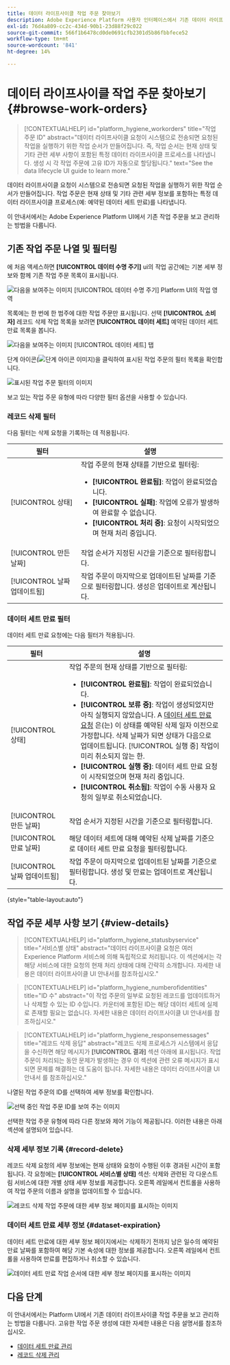```yaml
---
title: 데이터 라이프사이클 작업 주문 찾아보기
description: Adobe Experience Platform 사용자 인터페이스에서 기존 데이터 라이프사이클 작업 주문을 보고 관리하는 방법을 알아봅니다.
exl-id: 76d4a809-cc2c-434d-90b1-23d88f29c022
source-git-commit: 566f1b6478cd0de0691cfb2301d5b86fbbfece52
workflow-type: tm+mt
source-wordcount: '841'
ht-degree: 14%

---
```


# 데이터 라이프사이클 작업 주문 찾아보기 {#browse-work-orders}

>[!CONTEXTUALHELP]
>id="platform_hygiene_workorders"
>title="작업 주문 ID"
>abstract="데이터 라이프사이클 요청이 시스템으로 전송되면 요청된 작업을 실행하기 위한 작업 순서가 만들어집니다. 즉, 작업 순서는 현재 상태 및 기타 관련 세부 사항이 포함된 특정 데이터 라이프사이클 프로세스를 나타냅니다. 생성 시 각 작업 주문에 고유 ID가 자동으로 할당됩니다."
>text="See the data lifecycle UI guide to learn more."

데이터 라이프사이클 요청이 시스템으로 전송되면 요청된 작업을 실행하기 위한 작업 순서가 만들어집니다. 작업 주문은 현재 상태 및 기타 관련 세부 정보를 포함하는 특정 데이터 라이프사이클 프로세스(예: 예약된 데이터 세트 만료)를 나타냅니다.

이 안내서에서는 Adobe Experience Platform UI에서 기존 작업 주문을 보고 관리하는 방법을 다룹니다.

## 기존 작업 주문 나열 및 필터링

에 처음 액세스하면 **[!UICONTROL 데이터 수명 주기]** ui의 작업 공간에는 기본 세부 정보와 함께 기존 작업 주문 목록이 표시됩니다.

![다음을 보여주는 이미지 [!UICONTROL 데이터 수명 주기] Platform UI의 작업 영역](../images/ui/browse/work-order-list.png)

목록에는 한 번에 한 범주에 대한 작업 주문만 표시됩니다. 선택 **[!UICONTROL 소비자]** 레코드 삭제 작업 목록을 보려면 **[!UICONTROL 데이터 세트]** 예약된 데이터 세트 만료 목록을 봅니다.

![다음을 보여주는 이미지 [!UICONTROL 데이터 세트] 탭](../images/ui/browse/dataset-tab.png)

단계 아이콘(![단계 아이콘 이미지](../images/ui/browse/funnel-icon.png))을 클릭하여 표시된 작업 주문의 필터 목록을 확인합니다.

![표시된 작업 주문 필터의 이미지](../images/ui/browse/filters.png)

보고 있는 작업 주문 유형에 따라 다양한 필터 옵션을 사용할 수 있습니다.

### 레코드 삭제 필터

다음 필터는 삭제 요청을 기록하는 데 적용됩니다.

| 필터 | 설명 |
| --- | --- |
| [!UICONTROL 상태] | 작업 주문의 현재 상태를 기반으로 필터링:<ul><li>**[!UICONTROL 완료됨]**: 작업이 완료되었습니다.</li><li>**[!UICONTROL 실패]**: 작업에 오류가 발생하여 완료할 수 없습니다.</li><li>**[!UICONTROL 처리 중]**: 요청이 시작되었으며 현재 처리 중입니다.</li></ul> |
| [!UICONTROL 만든 날짜] | 작업 순서가 지정된 시간을 기준으로 필터링합니다. |
| [!UICONTROL 날짜 업데이트됨] | 작업 주문이 마지막으로 업데이트된 날짜를 기준으로 필터링합니다. 생성은 업데이트로 계산됩니다. |

### 데이터 세트 만료 필터

데이터 세트 만료 요청에는 다음 필터가 적용됩니다.

| 필터 | 설명 |
| --- | --- |
| [!UICONTROL 상태] | 작업 주문의 현재 상태를 기반으로 필터링:<ul><li>**[!UICONTROL 완료됨]**: 작업이 완료되었습니다.</li><li>**[!UICONTROL 보류 중]**: 작업이 생성되었지만 아직 실행되지 않았습니다. A [데이터 세트 만료 요청](./dataset-expiration.md) 은(는) 이 상태를 예약된 삭제 일자 이전으로 가정합니다. 삭제 날짜가 되면 상태가 다음으로 업데이트됩니다. [!UICONTROL 실행 중] 작업이 미리 취소되지 않는 한.</li><li>**[!UICONTROL 실행 중]**: 데이터 세트 만료 요청이 시작되었으며 현재 처리 중입니다.</li><li>**[!UICONTROL 취소됨]**: 작업이 수동 사용자 요청의 일부로 취소되었습니다.</li></ul> |
| [!UICONTROL 만든 날짜] | 작업 순서가 지정된 시간을 기준으로 필터링합니다. |
| [!UICONTROL 만료 날짜] | 해당 데이터 세트에 대해 예약된 삭제 날짜를 기준으로 데이터 세트 만료 요청을 필터링합니다. |
| [!UICONTROL 날짜 업데이트됨] | 작업 주문이 마지막으로 업데이트된 날짜를 기준으로 필터링합니다. 생성 및 만료는 업데이트로 계산됩니다. |

{style="table-layout:auto"}

## 작업 주문 세부 사항 보기 {#view-details}

>[!CONTEXTUALHELP]
>id="platform_hygiene_statusbyservice"
>title="서비스별 상태"
>abstract="데이터 라이프사이클 요청은 여러 Experience Platform 서비스에 의해 독립적으로 처리됩니다. 이 섹션에서는 각 해당 서비스에 대한 요청의 현재 처리 상태에 대해 간략히 소개합니다. 자세한 내용은 데이터 라이프사이클 UI 안내서를 참조하십시오."

>[!CONTEXTUALHELP]
>id="platform_hygiene_numberofidentities"
>title="ID 수"
>abstract="이 작업 주문의 일부로 요청된 레코드를 업데이트하거나 삭제할 수 있는 ID 수입니다. 카운터에 포함된 ID는 해당 데이터 세트에 실제로 존재할 필요는 없습니다. 자세한 내용은 데이터 라이프사이클 UI 안내서를 참조하십시오."

>[!CONTEXTUALHELP]
>id="platform_hygiene_responsemessages"
>title="레코드 삭제 응답"
>abstract="레코드 삭제 프로세스가 시스템에서 응답을 수신하면 해당 메시지가 **[!UICONTROL 결과]** 섹션 아래에 표시됩니다. 작업 주문이 처리되는 동안 문제가 발생하는 경우 이 섹션에 관련 오류 메시지가 표시되면 문제를 해결하는 데 도움이 됩니다. 자세한 내용은 데이터 라이프사이클 UI 안내서 를 참조하십시오."

나열된 작업 주문의 ID를 선택하여 세부 정보를 확인합니다.

![선택 중인 작업 주문 ID를 보여 주는 이미지](../images/ui/browse/select-work-order.png)

선택한 작업 주문 유형에 따라 다른 정보와 제어 기능이 제공됩니다. 이러한 내용은 아래 섹션에 설명되어 있습니다.

### 삭제 세부 정보 기록 {#record-delete}

레코드 삭제 요청의 세부 정보에는 현재 상태와 요청이 수행된 이후 경과된 시간이 포함됩니다. 각 요청에는 **[!UICONTROL 서비스별 상태]** 섹션: 삭제와 관련된 각 다운스트림 서비스에 대한 개별 상태 세부 정보를 제공합니다. 오른쪽 레일에서 컨트롤을 사용하여 작업 주문의 이름과 설명을 업데이트할 수 있습니다.

![레코드 삭제 작업 주문에 대한 세부 정보 페이지를 표시하는 이미지](../images/ui/browse/record-delete-details.png)

### 데이터 세트 만료 세부 정보 {#dataset-expiration}

데이터 세트 만료에 대한 세부 정보 페이지에서는 삭제하기 전까지 남은 일수의 예약된 만료 날짜를 포함하여 해당 기본 속성에 대한 정보를 제공합니다. 오른쪽 레일에서 컨트롤을 사용하여 만료를 편집하거나 취소할 수 있습니다.

![데이터 세트 만료 작업 순서에 대한 세부 정보 페이지를 표시하는 이미지](../images/ui/browse/ttl-details.png)

## 다음 단계

이 안내서에서는 Platform UI에서 기존 데이터 라이프사이클 작업 주문을 보고 관리하는 방법을 다룹니다. 고유한 작업 주문 생성에 대한 자세한 내용은 다음 설명서를 참조하십시오.

* [데이터 세트 만료 관리](./dataset-expiration.md)
* [레코드 삭제 관리](./record-delete.md)
